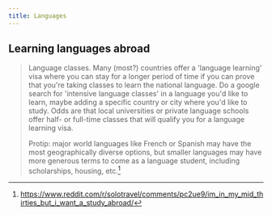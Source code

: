 ```yaml
---
title: Languages
---
```


## Learning languages abroad

> Language classes. Many (most?) countries offer a 'language learning' visa where you can stay for a longer period of time if you can prove that you're taking classes to learn the national language. Do a google search for 'intensive language classes' in a language you'd like to learn, maybe adding a specific country or city where you'd like to study. Odds are that local universities or private language schools offer half- or full-time classes that will qualify you for a language learning visa.
>
> Protip: major world languages like French or Spanish may have the most geographically diverse options, but smaller languages may have more generous terms to come as a language student, including scholarships, housing, etc.[^1]

[^1]: https://www.reddit.com/r/solotravel/comments/pc2ue9/im_in_my_mid_thirties_but_i_want_a_study_abroad/
